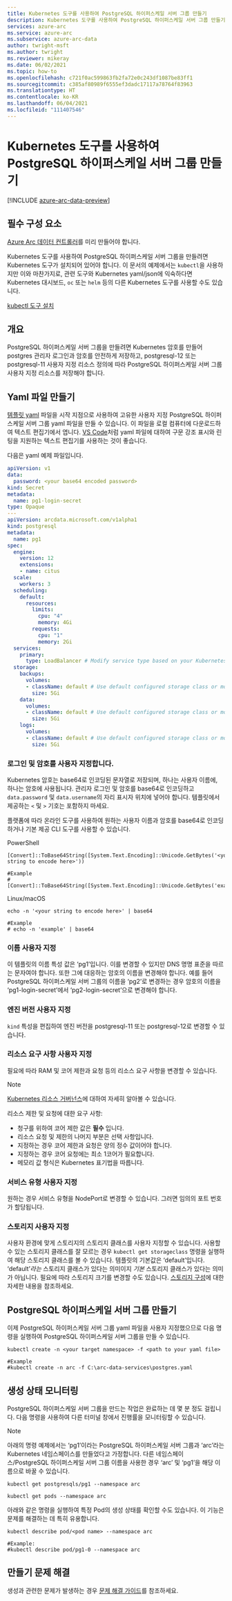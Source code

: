 ```yaml
---
title: Kubernetes 도구를 사용하여 PostgreSQL 하이퍼스케일 서버 그룹 만들기
description: Kubernetes 도구를 사용하여 PostgreSQL 하이퍼스케일 서버 그룹 만들기
services: azure-arc
ms.service: azure-arc
ms.subservice: azure-arc-data
author: twright-msft
ms.author: twright
ms.reviewer: mikeray
ms.date: 06/02/2021
ms.topic: how-to
ms.openlocfilehash: c721f0ac599863fb2fa72e0c243df1087be83ff1
ms.sourcegitcommit: c385af80989f6555ef3dadc17117a78764f83963
ms.translationtype: HT
ms.contentlocale: ko-KR
ms.lasthandoff: 06/04/2021
ms.locfileid: "111407546"
---
```

# <a name="create-a-postgresql-hyperscale-server-group-using-kubernetes-tools"></a>Kubernetes 도구를 사용하여 PostgreSQL 하이퍼스케일 서버 그룹 만들기

[!INCLUDE [azure-arc-data-preview](../../../includes/azure-arc-data-preview.md)]

## <a name="prerequisites"></a>필수 구성 요소

[Azure Arc 데이터 컨트롤러](./create-data-controller.md)를 미리 만들어야 합니다.

Kubernetes 도구를 사용하여 PostgreSQL 하이퍼스케일 서버 그룹을 만들려면 Kubernetes 도구가 설치되어 있어야 합니다.  이 문서의 예제에서는 `kubectl`을 사용하지만 이와 마찬가지로, 관련 도구와 Kubernetes yaml/json에 익숙하다면 Kubernetes 대시보드, `oc` 또는 `helm` 등의 다른 Kubernetes 도구를 사용할 수도 있습니다.

[kubectl 도구 설치](https://kubernetes.io/docs/tasks/tools/install-kubectl/)

## <a name="overview"></a>개요

PostgreSQL 하이퍼스케일 서버 그룹을 만들려면 Kubernetes 암호를 만들어 postgres 관리자 로그인과 암호를 안전하게 저장하고, postgresql-12 또는 postgresql-11 사용자 지정 리소스 정의에 따라 PostgreSQL 하이퍼스케일 서버 그룹 사용자 지정 리소스를 저장해야 합니다.

## <a name="create-a-yaml-file"></a>Yaml 파일 만들기

[템플릿 yaml](https://raw.githubusercontent.com/microsoft/azure_arc/main/arc_data_services/deploy/yaml/postgresql.yaml) 파일을 시작 지점으로 사용하여 고유한 사용자 지정 PostgreSQL 하이퍼스케일 서버 그룹 yaml 파일을 만들 수 있습니다.  이 파일을 로컬 컴퓨터에 다운로드하여 텍스트 편집기에서 엽니다.  [VS Code](https://code.visualstudio.com/download)처럼 yaml 파일에 대하여 구문 강조 표시와 린팅을 지원하는 텍스트 편집기를 사용하는 것이 좋습니다.

다음은 yaml 예제 파일입니다.

```yaml
apiVersion: v1
data:
  password: <your base64 encoded password>
kind: Secret
metadata:
  name: pg1-login-secret
type: Opaque
---
apiVersion: arcdata.microsoft.com/v1alpha1
kind: postgresql
metadata:
  name: pg1
spec:
  engine:
    version: 12
    extensions:
    - name: citus
  scale:
    workers: 3
  scheduling:
    default:
      resources:
        limits:
          cpu: "4"
          memory: 4Gi
        requests:
          cpu: "1"
          memory: 2Gi
  services:
    primary:
      type: LoadBalancer # Modify service type based on your Kubernetes environment
  storage:
    backups:
      volumes:
      - className: default # Use default configured storage class or modify storage class based on your Kubernetes environment
        size: 5Gi
    data:
      volumes:
      - className: default # Use default configured storage class or modify storage class based on your Kubernetes environment
        size: 5Gi
    logs:
      volumes:
      - className: default # Use default configured storage class or modify storage class based on your Kubernetes environment
        size: 5Gi
```

### <a name="customizing-the-login-and-password"></a>로그인 및 암호를 사용자 지정합니다.
Kubernetes 암호는 base64로 인코딩된 문자열로 저장되며, 하나는 사용자 이름에, 하나는 암호에 사용됩니다.  관리자 로그인 및 암호를 base64로 인코딩하고 `data.password` 및 `data.username`의 자리 표시자 위치에 넣어야 합니다.  템플릿에서 제공하는 `<` 및 `>` 기호는 포함하지 마세요.

플랫폼에 따라 온라인 도구를 사용하여 원하는 사용자 이름과 암호를 base64로 인코딩하거나 기본 제공 CLI 도구를 사용할 수 있습니다.

PowerShell

```console
[Convert]::ToBase64String([System.Text.Encoding]::Unicode.GetBytes('<your string to encode here>'))

#Example
#[Convert]::ToBase64String([System.Text.Encoding]::Unicode.GetBytes('example'))

```

Linux/macOS

```console
echo -n '<your string to encode here>' | base64

#Example
# echo -n 'example' | base64
```

### <a name="customizing-the-name"></a>이름 사용자 지정

이 템플릿의 이름 특성 값은 ‘pg1’입니다.  이를 변경할 수 있지만 DNS 명명 표준을 따르는 문자여야 합니다.  또한 그에 대응하는 암호의 이름을 변경해야 합니다.  예를 들어 PostgreSQL 하이퍼스케일 서버 그룹의 이름을 ‘pg2’로 변경하는 경우 암호의 이름을 ‘pg1-login-secret’에서 ‘pg2-login-secret’으로 변경해야 합니다.

### <a name="customizing-the-engine-version"></a>엔진 버전 사용자 지정

`kind` 특성을 편집하여 엔진 버전을 postgresql-11 또는 postgresql-12로 변경할 수 있습니다.

### <a name="customizing-the-resource-requirements"></a>리소스 요구 사항 사용자 지정

필요에 따라 RAM 및 코어 제한과 요청 등의 리소스 요구 사항을 변경할 수 있습니다.  

> [!NOTE]
> [Kubernetes 리소스 거버넌스](https://kubernetes.io/docs/concepts/configuration/manage-resources-containers/#resource-units-in-kubernetes)에 대하여 자세히 알아볼 수 있습니다.

리소스 제한 및 요청에 대한 요구 사항:
- 청구를 위하여 코어 제한 값은 **필수** 입니다.
- 리소스 요청 및 제한의 나머지 부분은 선택 사항입니다.
- 지정하는 경우 코어 제한과 요청은 양의 정수 값이어야 합니다.
- 지정하는 경우 코어 요청에는 최소 1코어가 필요합니다.
- 메모리 값 형식은 Kubernetes 표기법을 따릅니다.  

### <a name="customizing-service-type"></a>서비스 유형 사용자 지정

원하는 경우 서비스 유형을 NodePort로 변경할 수 있습니다.  그러면 임의의 포트 번호가 할당됩니다.

### <a name="customizing-storage"></a>스토리지 사용자 지정

사용자 환경에 맞게 스토리지의 스토리지 클래스를 사용자 지정할 수 있습니다.  사용할 수 있는 스토리지 클래스를 잘 모르는 경우 `kubectl get storageclass` 명령을 실행하여 해당 스토리지 클래스를 볼 수 있습니다.  템플릿의 기본값은 ‘default’입니다.  ‘default’_라는_ 스토리지 클래스가 있다는 의미이지 _기본_ 스토리지 클래스가 있다는 의미가 아닙니다.  필요에 따라 스토리지 크기를 변경할 수도 있습니다.  [스토리지 구성](./storage-configuration.md)에 대한 자세한 내용을 참조하세요.

## <a name="creating-the-postgresql-hyperscale-server-group"></a>PostgreSQL 하이퍼스케일 서버 그룹 만들기

이제 PostgreSQL 하이퍼스케일 서버 그룹 yaml 파일을 사용자 지정했으므로 다음 명령을 실행하여 PostgreSQL 하이퍼스케일 서버 그룹을 만들 수 있습니다.

```console
kubectl create -n <your target namespace> -f <path to your yaml file>

#Example
#kubectl create -n arc -f C:\arc-data-services\postgres.yaml
```


## <a name="monitoring-the-creation-status"></a>생성 상태 모니터링

PostgreSQL 하이퍼스케일 서버 그룹을 만드는 작업은 완료하는 데 몇 분 정도 걸립니다. 다음 명령을 사용하여 다른 터미널 창에서 진행률을 모니터링할 수 있습니다.

> [!NOTE]
>  아래의 명령 예제에서는 ‘pg1’이라는 PostgreSQL 하이퍼스케일 서버 그룹과 ‘arc’라는 Kubernetes 네임스페이스를 만들었다고 가정합니다.  다른 네임스페이스/PostgreSQL 하이퍼스케일 서버 그룹 이름을 사용한 경우 ‘arc’ 및 ‘pg1’을 해당 이름으로 바꿀 수 있습니다.

```console
kubectl get postgresqls/pg1 --namespace arc
```

```console
kubectl get pods --namespace arc
```

아래와 같은 명령을 실행하여 특정 Pod의 생성 상태를 확인할 수도 있습니다.  이 기능은 문제를 해결하는 데 특히 유용합니다.

```console
kubectl describe pod/<pod name> --namespace arc

#Example:
#kubectl describe pod/pg1-0 --namespace arc
```

## <a name="troubleshooting-creation-problems"></a>만들기 문제 해결

생성과 관련한 문제가 발생하는 경우 [문제 해결 가이드](troubleshoot-guide.md)를 참조하세요.